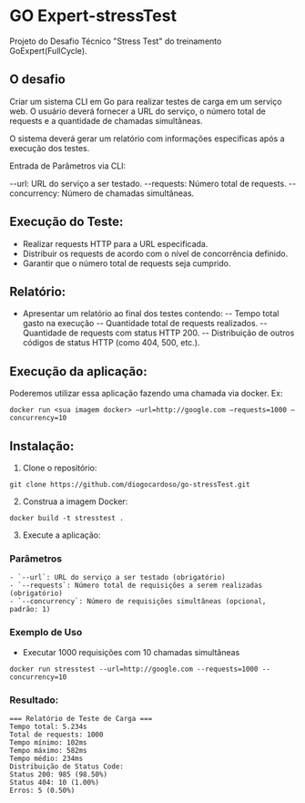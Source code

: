 # GO Expert-stressTest

Projeto do Desafio Técnico "Stress Test" do treinamento GoExpert(FullCycle).

## O desafio

Criar um sistema CLI em Go para realizar testes de carga em um serviço web. O usuário deverá fornecer a URL do serviço, o número total de requests e a quantidade de chamadas simultâneas.


O sistema deverá gerar um relatório com informações específicas após a execução dos testes.

Entrada de Parâmetros via CLI:

--url: URL do serviço a ser testado.
--requests: Número total de requests.
--concurrency: Número de chamadas simultâneas.

## Execução do Teste:

- Realizar requests HTTP para a URL especificada.
- Distribuir os requests de acordo com o nível de concorrência definido.
- Garantir que o número total de requests seja cumprido.

## Relatório:

- Apresentar um relatório ao final dos testes contendo:
    -- Tempo total gasto na execução
    -- Quantidade total de requests realizados.
    -- Quantidade de requests com status HTTP 200.
    -- Distribuição de outros códigos de status HTTP (como 404, 500, etc.).

## Execução da aplicação:
Poderemos utilizar essa aplicação fazendo uma chamada via docker. Ex:

```
docker run <sua imagem docker> —url=http://google.com —requests=1000 —concurrency=10
```

## Instalação:

1. Clone o repositório:

```
git clone https://github.com/diogocardoso/go-stressTest.git
```

2. Construa a imagem Docker:

```
docker build -t stresstest .
```

3. Execute a aplicação:

### Parâmetros
```
- `--url`: URL do serviço a ser testado (obrigatório)
- `--requests`: Número total de requisições a serem realizadas (obrigatório)
- `--concurrency`: Número de requisições simultâneas (opcional, padrão: 1)
```
### Exemplo de Uso

- Executar 1000 requisições com 10 chamadas simultâneas

```
docker run stresstest --url=http://google.com --requests=1000 --concurrency=10
```

### Resultado:

```
=== Relatório de Teste de Carga ===
Tempo total: 5.234s
Total de requests: 1000
Tempo mínimo: 102ms
Tempo máximo: 582ms
Tempo médio: 234ms
Distribuição de Status Code:
Status 200: 985 (98.50%)
Status 404: 10 (1.00%)
Erros: 5 (0.50%)
```